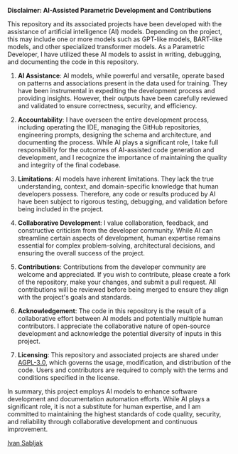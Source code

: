 **Disclaimer: AI-Assisted Parametric Development and Contributions**

This repository and its associated projects have been developed with the assistance of artificial intelligence (AI) models. Depending on the project, this may include one or more models such as GPT-like models, BART-like models, and other specialized transformer models. As a Parametric Developer, I have utilized these AI models to assist in writing, debugging, and documenting the code in this repository.

1. **AI Assistance**: AI models, while powerful and versatile, operate based on patterns and associations present in the data used for training. They have been instrumental in expediting the development process and providing insights. However, their outputs have been carefully reviewed and validated to ensure correctness, security, and efficiency.

2. **Accountability**: I have overseen the entire development process, including operating the IDE, managing the GitHub repositories, engineering prompts, designing the schema and architecture, and documenting the process. While AI plays a significant role, I take full responsibility for the outcomes of AI-assisted code generation and development, and I recognize the importance of maintaining the quality and integrity of the final codebase.

3. **Limitations**: AI models have inherent limitations. They lack the true understanding, context, and domain-specific knowledge that human developers possess. Therefore, any code or results produced by AI have been subject to rigorous testing, debugging, and validation before being included in the project.

4. **Collaborative Development**: I value collaboration, feedback, and constructive criticism from the developer community. While AI can streamline certain aspects of development, human expertise remains essential for complex problem-solving, architectural decisions, and ensuring the overall success of the project.

5. **Contributions**: Contributions from the developer community are welcome and appreciated. If you wish to contribute, please create a fork of the repository, make your changes, and submit a pull request. All contributions will be reviewed before being merged to ensure they align with the project's goals and standards.

6. **Acknowledgement**: The code in this repository is the result of a collaborative effort between AI models and potentially multiple human contributors. I appreciate the collaborative nature of open-source development and acknowledge the potential diversity of inputs in this project.

7. **Licensing**: This repository and associated projects are shared under [AGPL-3.0](LICENSE), which governs the usage, modification, and distribution of the code. Users and contributors are required to comply with the terms and conditions specified in the license.

In summary, this project employs AI models to enhance software development and documentation automation efforts. While AI plays a significant role, it is not a substitute for human expertise, and I am committed to maintaining the highest standards of code quality, security, and reliability through collaborative development and continuous improvement.

[Ivan Sabljak](https://github.com/calcanthum)